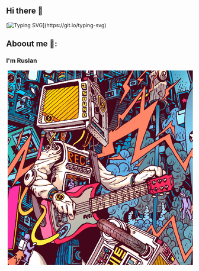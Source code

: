  ## Hi there 👋
[![Typing SVG](https://readme-typing-svg.herokuapp.com?size=15&duration=6000&color=F7B60E&center=true&vCenter=true&width=600&height=150&lines=I'm+Ruslan%2C+a+novice+frontend+developer+in+the+two+universes.)](https://git.io/typing-svg)

## Aboout me 🧐:

### I'm Ruslan

<img hight="400" width="500" alt="GIF" align="right" src="assets/guittv.gif">

<!--
### I'm Ruslan, novice frontend developer,
### ___I dream to create something great!!!___ -->




<!--
**kobalt16/kobalt16** is a ✨ _special_ ✨ repository because its `README.md` (this file) appears on your GitHub profile.

Here are some ideas to get you started:

- 🔭 I’m currently working on ...
- 🌱 I’m currently learning ...
- 👯 I’m looking to collaborate on ...
- 🤔 I’m looking for help with ...
- 💬 Ask me about ...
- 📫 How to reach me: ...
- 😄 Pronouns: ...
- ⚡ Fun fact: ...
-->
